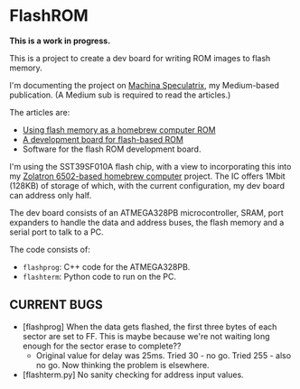 # FlashROM

**This is a work in progress.**

This is a project to create a dev board for writing ROM images to flash memory.

I'm documenting the project on [Machina Speculatrix](https://medium.com/machina-speculatrix), my Medium-based publication. (A Medium sub is required to read the articles.)

The articles are:

- [Using flash memory as a homebrew computer ROM](https://medium.com/machina-speculatrix/using-flash-memory-as-a-homebrew-computer-rom-6c459e0632cc)
- [A development board for flash-based ROM](https://medium.com/machina-speculatrix/a-development-board-for-flash-based-rom-d9f2fdf9bcad)
- Software for the flash ROM development board.

I'm using the SST39SF010A flash chip, with a view to incorporating this into my [Zolatron 6502-based homebrew computer](https://medium.com/machina-speculatrix/subpage/0b8cf602629b) project. The IC offers 1Mbit (128KB) of storage of which, with the current configuration, my dev board can address only half.

The dev board consists of an ATMEGA328PB microcontroller, SRAM, port expanders to handle the data and address buses, the flash memory and a serial port to talk to a PC.

The code consists of:

- `flashprog`: C++ code for the ATMEGA328PB.
- `flashterm`: Python code to run on the PC.

## CURRENT BUGS

- [flashprog] When the data gets flashed, the first three bytes of each sector are set to FF. This is maybe because we're not waiting long enough for the sector erase to complete??
  - Original value for delay was 25ms. Tried 30 - no go. Tried 255 - also no go. Now thinking the problem is elsewhere.
- [flashterm.py] No sanity checking for address input values.
